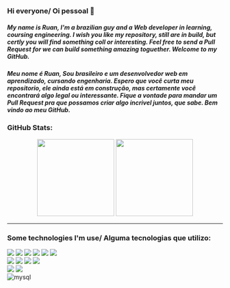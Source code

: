 ### Hi everyone/ Oi pessoal 👋

##### My name is Ruan, I'm a brazilian guy and a Web developer in learning, coursing engineering. I wish you like my repository, still are in build, but certly you will find something coll or interesting. Feel free to send a Pull Request for we can build something amazing toguether. Welcome to my GitHub.
##### Meu nome é Ruan, Sou brasileiro e um desenvolvedor web em aprendizado, cursando engenharia. Espero que você curta meu repositorio, ele ainda está em construção, mas certamente você encontrará algo legal ou interessante. Fique a vontade para mandar um Pull Request pra que possamos criar algo incrivel juntos, que sabe. Bem vindo ao meu GitHub.

### GitHub Stats:  
<div align="center">
    <img height="180em" src="https://github-readme-streak-stats.herokuapp.com/?user=Ruan-Azeredo&layout=compact&langs_count=7&theme=dracula" />
    <img height="180em" src="https://github-readme-stats.vercel.app/api/top-langs/?username=Ruan-Azeredo&layout=compact&langs_count=7&theme=dracula"/>
</div>
    
---
  
### Some technologies I'm use/ Alguma tecnologias que utilizo:

<p align="left">
  <a><img src="https://img.shields.io/badge/HTML5-E34F26?style=for-the-badge&logo=html5&logoColor=white" /></a>
  <a><img src="https://img.shields.io/badge/CSS3-1572B6?style=for-the-badge&logo=css3&logoColor=white" /></a>
  <a><img src="https://img.shields.io/badge/JavaScript-323330?style=for-the-badge&logo=javascript&logoColor=F7DF1E" /></a>
  <a><img src="https://img.shields.io/badge/PHP-777BB4?style=for-the-badge&logo=php&logoColor=white" /></a>
  <a><img src="https://img.shields.io/badge/Python-FFD43B?style=for-the-badge&logo=python&logoColor=blue" /></a>
  <a><img src="https://img.shields.io/badge/TypeScript-007ACC?style=for-the-badge&logo=typescript&logoColor=white" /></a>
  </br>
  <a><img src="https://img.shields.io/badge/Laravel-FF2D20?style=for-the-badge&logo=laravel&logoColor=white" /></a>
  <a><img src="https://img.shields.io/badge/React-20232A?style=for-the-badge&logo=react&logoColor=61DAFB" /></a>
  <a><img src="https://img.shields.io/badge/next%20js-000000?style=for-the-badge&logo=nextdotjs&logoColor=white"/></a>
  <a><img src="https://img.shields.io/badge/Tailwind_CSS-38B2AC?style=for-the-badge&logo=tailwind-css&logoColor=white" /></a>
  </br>
  <a><img src="https://img.shields.io/badge/GIT-E44C30?style=for-the-badge&logo=git&logoColor=white" /></a>
  <a><img src="https://img.shields.io/badge/GitHub-100000?style=for-the-badge&logo=github&logoColor=white" /></a>
  </br>
  <a><img alt="mysql" src="https://img.shields.io/badge/MySQL-005C84?style=for-the-badge&logo=mysql&logoColor=white"></a>
</p>
    
<!--
**Ruan-Azeredo/Ruan-Azeredo** is a ✨ _special_ ✨ repository because its `README.md` (this file) appears on your GitHub profile.

Here are some ideas to get you started:

- 🔭 I’m currently working on ...
- 🌱 I’m currently learning ... kkk
- 👯 I’m looking to collaborate on ...
- 🤔 I’m looking for help with ...
- 💬 Ask me about ...
- 📫 How to reach me: ...
- 😄 Pronouns: ...
- ⚡ Fun fact: ...
-->
